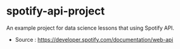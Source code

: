 
# spotify-api-project

An example project for data science lessons that using Spotify API.

- Source : https://developer.spotify.com/documentation/web-api